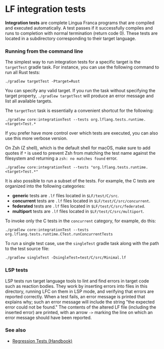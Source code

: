 # LF integration tests

**Integration tests** are complete Lingua Franca programs that are compiled and executed automatically. A test passes if it successfully compiles and runs to completion with normal termination (return code 0). These tests are located in a subdirectory corresponding to their target language.

### Running from the command line

The simplest way to run integration tests for a specific target is the `targetTest` gradle task. For instance, you can use the following command to run all Rust tests:
```
./gradlew targetTest -Ptarget=Rust
```
You can specify any valid target. If you run the task without specifying the target property, `./gradlew targetTest` will produce an error message and list all available targets.

The `targetTest` task is essentially a convenient shortcut for the following:
```
./gradlew core:integrationTest --tests org.lflang.tests.runtime.<target>Test.*
```
If you prefer have more control over which tests are executed, you can also use this more verbose version.

On Zsh (Z shell), which is the default shell for macOS, make sure to add
quotes if `*` is used to prevent Zsh from matching the test name against the
filesystem and returning a `zsh: no matches found` error.
```
./gradlew core:integrationTest --tests "org.lflang.tests.runtime.<target>Test.*"
```

It is also possible to run a subset of the tests. For example, the C tests are organized into the following categories:

* **generic** tests are `.lf` files located in `$LF/test/C/src`.
* **concurrent** tests are `.lf` files located in `$LF/test/C/src/concurrent`.
* **federated** tests are `.lf` files located in `$LF/test/C/src/federated`.
* **multiport** tests are `.lf` files located in `$LF/test/C/src/multiport`.

To invoke only the C tests in the `concurrent` category, for example, do this:
```
./gradlew core:integrationTest --tests org.lflang.tests.runtime.CTest.runConcurrentTests
```

To run a single test case, use the `singleTest` gradle task along with the path to the test source file:
```
./gradlew singleTest -DsingleTest=test/C/src/Minimal.lf
```

### LSP tests

LSP tests run target language tools to lint and find errors in target code such as reaction bodies.
They work by inserting errors into files in this directory, running LFC on them in LSP mode, and
verifying that errors are reported correctly. When a test fails, an error message is printed that
explains why; such an error message will include the string "the expected error could not be found."
The contents of the altered LF file (including the inserted error) are printed, with an arrow `->`
marking the line on which an error message should have been reported.

### See also

- [Regression Tests (Handbook)](https://www.lf-lang.org/docs/handbook/regression-tests?target=c)
